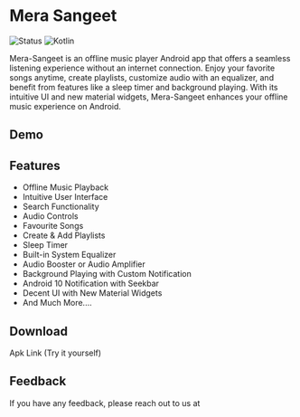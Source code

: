 # Mera Sangeet

![Status](https://img.shields.io/badge/Status-Active-brightgreen)
![Kotlin](https://img.shields.io/badge/Kotlin-100%25-brightgreen)

Mera-Sangeet is an offline music player Android app that offers a seamless listening experience without an internet connection. Enjoy your favorite songs anytime, create playlists, customize audio with an equalizer, and benefit from features like a sleep timer and background playing. With its intuitive UI and new material widgets, Mera-Sangeet enhances your offline music experience on Android.


## Demo


## Features

- Offline Music Playback
- Intuitive User Interface
- Search Functionality
- Audio Controls
- Favourite Songs
- Create & Add Playlists
- Sleep Timer
- Built-in System Equalizer
- Audio Booster or Audio Amplifier
- Background Playing with Custom Notification
- Android 10 Notification with Seekbar
- Decent UI with New Material Widgets
- And Much More....




## Download
Apk Link (Try it yourself)


    
## Feedback

If you have any feedback, please reach out to us at 
